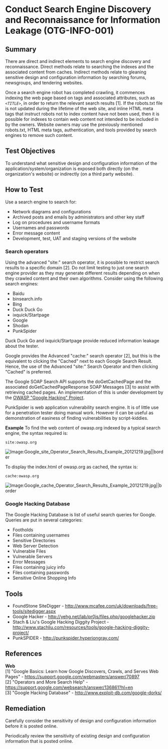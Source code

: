 # Conduct Search Engine Discovery and Reconnaissance for Information Leakage (OTG-INFO-001)

## Summary
There are direct and indirect elements to search engine discovery and reconnaissance. Direct methods relate to searching the indexes and the associated content from caches. Indirect methods relate to gleaning sensitive design and configuration information by searching forums, newsgroups, and tendering websites.


Once a search engine robot has completed crawling, it commences indexing the web page based on tags and associated attributes, such as *`<TITLE>`*, in order to return the relevant search results [1]. If the robots.txt file is not updated during the lifetime of the web site, and inline HTML meta tags that instruct robots not to index content have not been used, then it is possible for indexes to contain web content not intended to be included in by the owners. Website owners may use the previously mentioned robots.txt, HTML meta tags, authentication, and tools provided by search engines to remove such content.


## Test Objectives

To understand what sensitive design and configuration information of the application/system/organization is exposed both directly (on the organization's website) or indirectly (on a third party website).


## How to Test

Use a search engine to search for:
* Network diagrams and configurations
* Archived posts and emails by administrators and other key staff
* Log on procedures and username formats
* Usernames and passwords
* Error message content
* Development, test, UAT and staging versions of the website


### Search operators
Using the advanced "site:" search operator, it is possible to restrict search results to a specific domain [2]. Do not limit testing to just one search engine provider as they may generate different results depending on when they crawled content and their own algorithms. Consider using the following search engines:

* Baidu
* binsearch.info
* Bing
* Duck Duck Go
* ixquick/Startpage
* Google
* Shodan
* PunkSpider


Duck Duck Go and ixquick/Startpage provide reduced information leakage about the tester.

Google provides the Advanced "cache:" search operator [2], but this is the equivalent to clicking the "Cached" next to each Google Search Result.  Hence, the use of the Advanced "site:" Search Operator and then clicking "Cached" is preferred.

The Google SOAP Search API supports the doGetCachedPage and the associated doGetCachedPageResponse SOAP Messages [3] to assist with retrieving cached pages. An implementation of this is under development by the [OWASP "Google Hacking" Project](https://www.owasp.org/index.php/Category:OWASP_Google_Hacking_Project).

PunkSpider is web application vulnerability search engine. It is of little use for a penetration tester doing manual work. However it can be useful as demonstration of easiness of finding vulnerabilities by script-kiddies.


**Example**
To find the web content of owasp.org indexed by a typical search engine, the syntax required is:
```
site:owasp.org
```
![Image:Google_site_Operator_Search_Results_Example_20121219.jpg||border](https://www.owasp.org/images/6/67/Google_site_Operator_Search_Results_Example_20121219.jpg)

To display the index.html of owasp.org as cached, the syntax is:
```
cache:owasp.org
```
![Image:Google_cache_Operator_Search_Results_Example_20121219.jpg||border](https://www.owasp.org/images/3/3f/Google_cache_Operator_Search_Results_Example_20121219.jpg)


### Google Hacking Database

The Google Hacking Database is list of useful search queries for Google. Queries are put in several categories:
* Footholds
* Files containing usernames
* Sensitive Directories
* Web Server Detection
* Vulnerable Files
* Vulnerable Servers
* Error Messages
* Files containing juicy info
* Files containing passwords
* Sensitive Online Shopping Info


## Tools
* FoundStone SiteDigger - http://www.mcafee.com/uk/downloads/free-tools/sitedigger.aspx <br>
* Google Hacker - http://yehg.net/lab/pr0js/files.php/googlehacker.zip<br>
* Stach & Liu's Google Hacking Diggity Project - http://www.stachliu.com/resources/tools/google-hacking-diggity-project/ <br>
* PunkSPIDER - http://punkspider.hyperiongray.com/ <br>


## References
**Web**<br>
[1] "Google Basics: Learn how Google Discovers, Crawls, and Serves Web Pages" - https://support.google.com/webmasters/answer/70897 <br>
[2] "Operators and More Search Help" - https://support.google.com/websearch/answer/136861?hl=en <br>
[3] "Google Hacking Database" - http://www.exploit-db.com/google-dorks/ <br>


## Remediation
Carefully consider the sensitivity of design and configuration information before it is posted online.

Periodically review the sensitivity of existing design and configuration information that is posted online.
